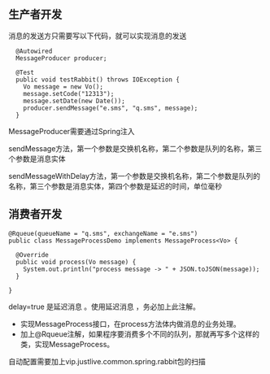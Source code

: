 ## 生产者开发
消息的发送方只需要写以下代码，就可以实现消息的发送

```
  @Autowired
  MessageProducer producer;

  @Test
  public void testRabbit() throws IOException {
    Vo message = new Vo();
    message.setCode("12313");
    message.setDate(new Date());
    producer.sendMessage("e.sms", "q.sms", message);
  }
```

MessageProducer需要通过Spring注入

sendMessage方法，第一个参数是交换机名称，第二个参数是队列的名称，第三个参数是消息实体

sendMessageWithDelay方法，第一个参数是交换机名称，第二个参数是队列的名称，第三个参数是消息实体，第四个参数是延迟的时间，单位毫秒

## 消费者开发

```
@Rqueue(queueName = "q.sms", exchangeName = "e.sms")
public class MessageProcessDemo implements MessageProcess<Vo> {

  @Override
  public void process(Vo message) {
    System.out.println("process message -> " + JSON.toJSON(message));
  }

}
```
delay=true 是延迟消息 。使用延迟消息 ，务必加上此注解。

- 实现MessageProcess接口，在process方法体内做消息的业务处理。
- 加上@Rqueue注解，如果程序要消费多个不同的队列，那就再写多个这样的类，实现MessageProcess。 


自动配置需要加上vip.justlive.common.spring.rabbit包的扫描
